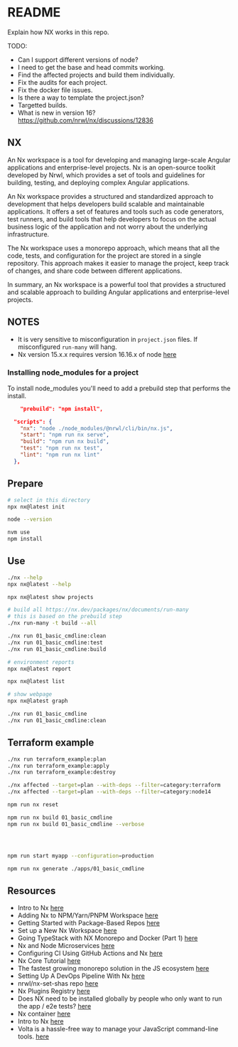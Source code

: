 # README

Explain how NX works in this repo.  

TODO:

* Can I support different versions of node?
* I need to get the base and  head commits working.
* Find the affected projects and build them individually.
* Fix the audits for each project.  
* Fix the docker file issues.  
* Is there a way to template the project.json?
* Targetted builds.
* What is new in version 16? https://github.com/nrwl/nx/discussions/12836

## NX

An Nx workspace is a tool for developing and managing large-scale Angular applications and enterprise-level projects. Nx is an open-source toolkit developed by Nrwl, which provides a set of tools and guidelines for building, testing, and deploying complex Angular applications.

An Nx workspace provides a structured and standardized approach to development that helps developers build scalable and maintainable applications. It offers a set of features and tools such as code generators, test runners, and build tools that help developers to focus on the actual business logic of the application and not worry about the underlying infrastructure.

The Nx workspace uses a monorepo approach, which means that all the code, tests, and configuration for the project are stored in a single repository. This approach makes it easier to manage the project, keep track of changes, and share code between different applications.

In summary, an Nx workspace is a powerful tool that provides a structured and scalable approach to building Angular applications and enterprise-level projects.

## NOTES

* It is very sensitive to misconfiguration in `project.json` files.  If misconfigured `run-many` will hang.  
* Nx version 15.x.x requires version 16.16.x of node [here](https://nx.dev/packages/workspace/documents/nx-nodejs-typescript-version-matrix)  

### Installing node_modules for a project

To install node_modules you'll need to add a prebuild step that performs the install.  

```json
    "prebuild": "npm install",
```


```json
  "scripts": {
    "nx": "node ./node_modules/@nrwl/cli/bin/nx.js",
    "start": "npm run nx serve",
    "build": "npm run nx build",
    "test": "npm run nx test",
    "lint": "npm run nx lint"
  },
```

## Prepare

```sh
# select in this directory
npx nx@latest init

node --version

nvm use
npm install 
```

## Use

```sh
./nx --help
npx nx@latest --help

npx nx@latest show projects

# build all https://nx.dev/packages/nx/documents/run-many
# this is based on the prebuild step
./nx run-many -t build --all              

./nx run 01_basic_cmdline:clean
./nx run 01_basic_cmdline:test
./nx run 01_basic_cmdline:build

# environment reports
npx nx@latest report

npx nx@latest list  

# show webpage
npx nx@latest graph

./nx run 01_basic_cmdline      
./nx run 01_basic_cmdline:clean
```

## Terraform example

```sh
./nx run terraform_example:plan 
./nx run terraform_example:apply
./nx run terraform_example:destroy
```



```sh
./nx affected --target=plan --with-deps --filter=category:terraform
./nx affected --target=plan --with-deps --filter=category:node14
```





```sh
npm run nx reset

npm run nx build 01_basic_cmdline   
npm run nx build 01_basic_cmdline --verbose




npm run start myapp --configuration=production 

npm run nx generate ./apps/01_basic_cmdline 
```

## Resources

* Intro to Nx [here](https://nx.dev/getting-started/intro_)  
* Adding Nx to NPM/Yarn/PNPM Workspace [here](https://nx.dev/recipes/adopting-nx/adding-to-monorepo)  
* Getting Started with Package-Based Repos [here](https://nx.dev/tutorials/package-based-repo-tutorial)  
* Set up a New Nx Workspace [here](https://nx.dev/recipes/getting-started/set-up-a-new-workspace)
* Going TypeStack with NX Monorepo and Docker (Part 1) [here](https://blog.devgenius.io/going-typestack-with-nx-monorepo-and-docker-part-1-d5ff257981f2)
* Nx and Node Microservices [here](https://blog.nrwl.io/nx-and-node-microservices-b6df3cd1bad6)
* Configuring CI Using GitHub Actions and Nx [here](https://nx.dev/recipes/ci/monorepo-ci-github-actions)
* Nx Core Tutorial [here](https://nx.dev/core-tutorial)  
* The fastest growing monorepo solution in the JS ecosystem [here](https://dev.to/nx/nx-the-fastest-growing-monorepo-solution-in-the-js-ecosystem-5en9)  
* Setting Up A DevOps Pipeline With Nx [here](https://christianlydemann.com/setting-up-a-devops-pipeline-with-nx/)  
* nrwl/nx-set-shas repo [here](https://github.com/nrwl/nx-set-shas)
* Nx Plugins Registry [here](https://nx.dev/plugin-registry)  
* Does NX need to be installed globally by people who only want to run the app / e2e tests? [here](https://stackoverflow.com/questions/57493902/does-nx-need-to-be-installed-globally-by-people-who-only-want-to-run-the-app-e)
* Nx container [here](https://github.com/gperdomor/nx-tools/tree/main/packages/nx-container)
* Intro to Nx [here](https://nx.dev/getting-started/nx-and-typescript)  
* Volta is a hassle-free way to manage your JavaScript command-line tools.
[here](https://docs.volta.sh/guide/getting-started)  
